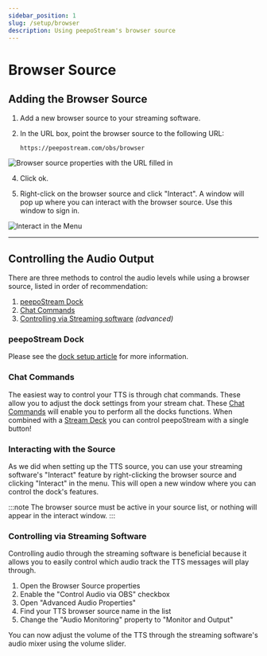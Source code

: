 ```yaml
---
sidebar_position: 1
slug: /setup/browser
description: Using peepoStream's browser source
---
```


# Browser Source

## Adding the Browser Source

1. Add a new browser source to your streaming software.  

2. In the URL box, point the browser source to the following URL:

   ```text
   https://peepostream.com/obs/browser
   ```

<div style={{textAlign: 'center'}}>

![Browser source properties with the URL filled in](@site/static/img/Browser_Source_Config.png)

</div>

4. Click ok.

5. Right-click on the browser source and click "Interact". A window will pop up where you can interact with the browser source. Use this window to sign in.

<div style={{textAlign: 'center'}}>

![Interact in the Menu](@site/static/img/Interact_Menu.png)

</div>

---

## Controlling the Audio Output

There are three methods to control the audio levels while using a browser source, listed in order of recommendation:

1. [peepoStream Dock](/setup/dock/)
2. [Chat Commands](#chat-commands)
3. [Controlling via Streaming software](#controlling-via-streaming-software) *(advanced)*

### peepoStream Dock
Please see the [dock setup article](/setup/dock) for more information.

### Chat Commands

The easiest way to control your TTS is through chat commands. These allow you to adjust the dock settings from your stream chat. These [Chat Commands](/config/commands/) will enable you to perform all the docks functions. When combined with a [Stream Deck](/setup/streamdeck) you can control peepoStream with a single button!

### Interacting with the Source

As we did when setting up the TTS source, you can use your streaming software's "Interact" feature by right-clicking the browser source and clicking "Interact" in the menu. This will open a new window where you can control the dock's features.

:::note
The browser source must be active in your source list, or nothing will appear in the interact window.
:::

### Controlling via Streaming Software

Controlling audio through the streaming software is beneficial because it allows you to easily control which audio track the TTS messages will play through.

1. Open the Browser Source properties
2. Enable the "Control Audio via OBS" checkbox
3. Open "Advanced Audio Properties"
4. Find your TTS browser source name in the list
5. Change the "Audio Monitoring" property to "Monitor and Output"

You can now adjust the volume of the TTS through the streaming software's audio mixer using the volume slider.
